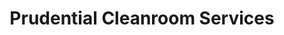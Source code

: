 ---
title: "Prudential Cleanroom Services"
url: /mesa/prudential-cleanroom-services/
shop: clothes
---